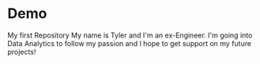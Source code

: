 # Demo
My first Repository
My name is Tyler and I'm an ex-Engineer. I'm going into Data Analytics to follow my passion and I hope to get support on my future projects!
